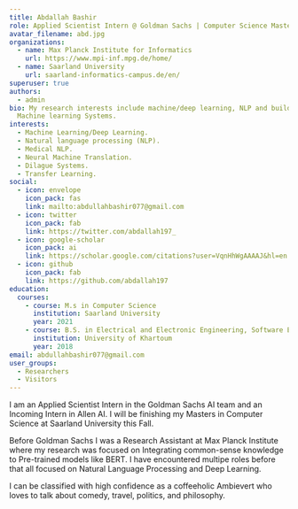 ```yaml
---
title: Abdallah Bashir
role: Applied Scientist Intern @ Goldman Sachs | Computer Science Master Student
avatar_filename: abd.jpg
organizations:
  - name: Max Planck Institute for Informatics
    url: https://www.mpi-inf.mpg.de/home/
  - name: Saarland University
    url: saarland-informatics-campus.de/en/
superuser: true
authors:
  - admin
bio: My research interests include machine/deep learning, NLP and building
  Machine learning Systems.
interests:
  - Machine Learning/Deep Learning.
  - Natural language processing (NLP).
  - Medical NLP.
  - Neural Machine Translation.
  - Dilague Systems.
  - Transfer Learning.
social:
  - icon: envelope
    icon_pack: fas
    link: mailto:abdullahbashir077@gmail.com
  - icon: twitter
    icon_pack: fab
    link: https://twitter.com/abdallah197_
  - icon: google-scholar
    icon_pack: ai
    link: https://scholar.google.com/citations?user=VqnHhWgAAAAJ&hl=en
  - icon: github
    icon_pack: fab
    link: https://github.com/abdallah197
education:
  courses:
    - course: M.s in Computer Science
      institution: Saarland University
      year: 2021
    - course: B.S. in Electrical and Electronic Engineering, Software Engineering
      institution: University of Khartoum
      year: 2018
email: abdullahbashir077@gmail.com
user_groups:
  - Researchers
  - Visitors
---
```

I am an Applied Scientist Intern in the Goldman Sachs AI team and an Incoming Intern in Allen AI. I will be finishing my Masters in Computer Science at Saarland University this Fall.

Before Goldman Sachs I was a Research Assistant at Max Planck Institute where my research was focused on Integrating common-sense knowledge to Pre-trained models like BERT. I have encountered multipe roles before that all focused on Natural Language Processing and Deep Learning. 

I can be classified with high confidence as a coffeeholic Ambievert who loves to talk about comedy, travel, politics, and philosophy.